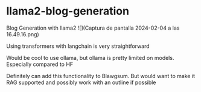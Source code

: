 # llama2-blog-generation
Blog Generation with llama2
![](Captura de pantalla 2024-02-04 a las 16.49.16.png)


Using transformers with langchain is very straightforward

Would be cool to use ollama, but ollama is pretty limited on models. Especially compared to HF


Definitely can add this functionality to Blawgsum. But would want to make it RAG supported
and possibly work with an outline if possible

